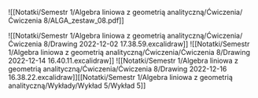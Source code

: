 ![[Notatki/Semestr 1/Algebra liniowa z geometrią analityczną/Ćwiczenia/Ćwiczenia 8/ALGA_zestaw_08.pdf]]

![[Notatki/Semestr 1/Algebra liniowa z geometrią analityczną/Ćwiczenia/Ćwiczenia 8/Drawing 2022-12-02 17.38.59.excalidraw]]
![[Notatki/Semestr 1/Algebra liniowa z geometrią analityczną/Ćwiczenia/Ćwiczenia 8/Drawing 2022-12-14 16.40.11.excalidraw]]
![[Notatki/Semestr 1/Algebra liniowa z geometrią analityczną/Ćwiczenia/Ćwiczenia 8/Drawing 2022-12-16 16.38.22.excalidraw]][[Notatki/Semestr 1/Algebra liniowa z geometrią analityczną/Wykłady/Wykład 5/Wykład 5]]